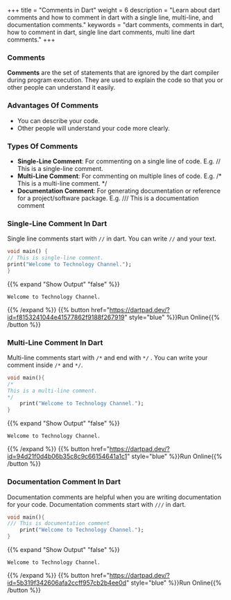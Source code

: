 +++
title = "Comments in Dart"
weight = 6
description = "Learn about dart comments and how to comment in dart with a single line, multi-line, and documentation comments."
keywords = "dart comments, comments in dart, how to comment in dart, single line dart comments, multi line dart comments."
+++
### Comments
**Comments** are the set of statements that are ignored by the dart compiler during program execution. They are used to explain the code so that you or other people can understand it easily.

### Advantages Of Comments
- You can describe your code. 
- Other people will understand your code more clearly.

### Types Of Comments

*   **Single-Line Comment**: For commenting on a single line of code. E.g. // This is a single-line comment.
*   **Multi-Line Comment**: For commenting on multiple lines of code. E.g. /\* This is a multi-line comment. \*/
*   **Documentation Comment**: For generating documentation or reference for a project/software package. E.g. /// This is a documentation comment

### Single-Line Comment In Dart
Single line comments start with `//` in dart. You can write `//` and your text. 

```dart
void main() {
// This is single-line comment.
print("Welcome to Technology Channel.");
}
```

{{% expand "Show Output" "false" %}}
````plaintext
Welcome to Technology Channel.
````
{{% /expand %}}
{{% button href="https://dartpad.dev/?id=f8153241044e41577862f9188f267919" style="blue" %}}Run Online{{% /button %}}

### Multi-Line Comment In Dart
Multi-line comments start with `/*` and end with `*/` . You can write your comment inside `/*` and `*/`. 

```dart
void main(){  
/*
This is a multi-line comment.
*/
    print("Welcome to Technology Channel.");  
}  
```
{{% expand "Show Output" "false" %}}
````plaintext
Welcome to Technology Channel.
````
{{% /expand %}}
{{% button href="https://dartpad.dev/?id=94d21f0d4b06b35c8c9c66154641a1c1" style="blue" %}}Run Online{{% /button %}}

### Documentation Comment In Dart
Documentation comments are helpful when you are writing documentation for your code. Documentation comments start with `///` in dart.

```dart
void main(){  
/// This is documentation comment
    print("Welcome to Technology Channel.");  
}  
```
{{% expand "Show Output" "false" %}}
````plaintext
Welcome to Technology Channel.
````
{{% /expand %}}
{{% button href="https://dartpad.dev/?id=5b319f342606afa2ccff957cb2b4ee0d" style="blue" %}}Run Online{{% /button %}}

